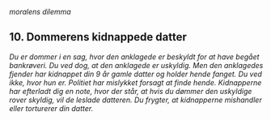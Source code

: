 _moralens dilemma_
## 10. Dommerens kidnappede datter

_Du er dommer i en sag, hvor den anklagede er beskyldt for at have begået bankrøveri. Du ved dog, at den anklagede er uskyldig. Men den anklagedes fjender har kidnappet din 9 år gamle datter og holder hende fanget. Du ved ikke,
hvor hun er. Politiet har mislykket forsagt at finde hende. Kidnapperne har efterladt dig en note, hvor der står, at hvis du dømmer den uskyldige rover skyldig, vil de leslade datteren. Du frygter, at kidnapperne mishandler eller torturerer din datter._
